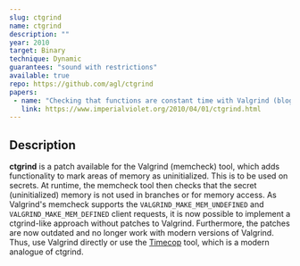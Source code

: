 ```yaml
---
slug: ctgrind
name: ctgrind
description: ""
year: 2010
target: Binary
technique: Dynamic
guarantees: "sound with restrictions"
available: true
repo: https://github.com/agl/ctgrind
papers:
 - name: "Checking that functions are constant time with Valgrind (blog)"
   link: https://www.imperialviolet.org/2010/04/01/ctgrind.html
---
```


## Description

**ctgrind** is a patch available for the Valgrind (memcheck) tool, which adds
functionality to mark areas of memory as uninitialized. This is to be used on
secrets. At runtime, the memcheck tool then checks that the secret
(uninitialized) memory is not used in branches or for memory access. As
Valgrind's memcheck supports the `VALGRIND_MAKE_MEM_UNDEFINED` and
`VALGRIND_MAKE_MEM_DEFINED` client requests, it is now possible to implement a
ctgrind-like approach without patches to Valgrind. Furthermore, the patches
are now outdated and no longer work with modern versions of Valgrind. Thus,
use Valgrind directly or use the [Timecop](tools/timecop) tool, which is a
modern analogue of ctgrind.